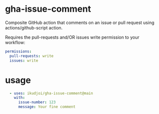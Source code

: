 # gha-issue-comment

Composite GitHub action that comments on an issue or pull request using actions/github-script action.

Requires the pull-requests and/OR issues write permission to your workflow:

```yaml
permissions:
  pull-requests: write
  issues: write
```

# usage

```yaml
  - uses: ikudjoi/gha-issue-comment@main
    with:
      issue-number: 123
      message: Your fine comment
```
